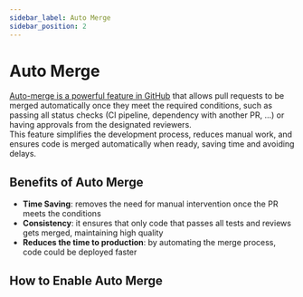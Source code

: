 ```yaml
---
sidebar_label: Auto Merge
sidebar_position: 2
---
```


# Auto Merge

[Auto-merge is a powerful feature in GitHub](https://github.blog/changelog/2021-02-04-pull-request-auto-merge-is-now-generally-available/) that allows pull requests to be merged automatically once they meet the required conditions, such as passing all status checks (CI pipeline, dependency with another PR, ...) or having approvals from the designated reviewers.  
This feature simplifies the development process, reduces manual work, and ensures code is merged automatically when ready, saving time and avoiding delays.  

## Benefits of Auto Merge

- **Time Saving**: removes the need for manual intervention once the PR meets the conditions
- **Consistency**: it ensures that only code that passes all tests and reviews gets merged, maintaining high quality
- **Reduces the time to production**: by automating the merge process, code could be deployed faster

## How to Enable Auto Merge
